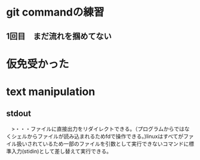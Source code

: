 # git commandの練習

## 1回目　まだ流れを掴めてない

# 仮免受かった

# text manipulation

## stdout
　>・・・ファイルに直接出力をリダイレクトできる。（プログラムからではなくシェルからファイルが読み込まれるためfdで操作できる。)linuxはすべてがファイル扱いされているため一部のファイルを引数として実行できないコマンドに標準入力(stidin)として差し替えて実行できる。

　
